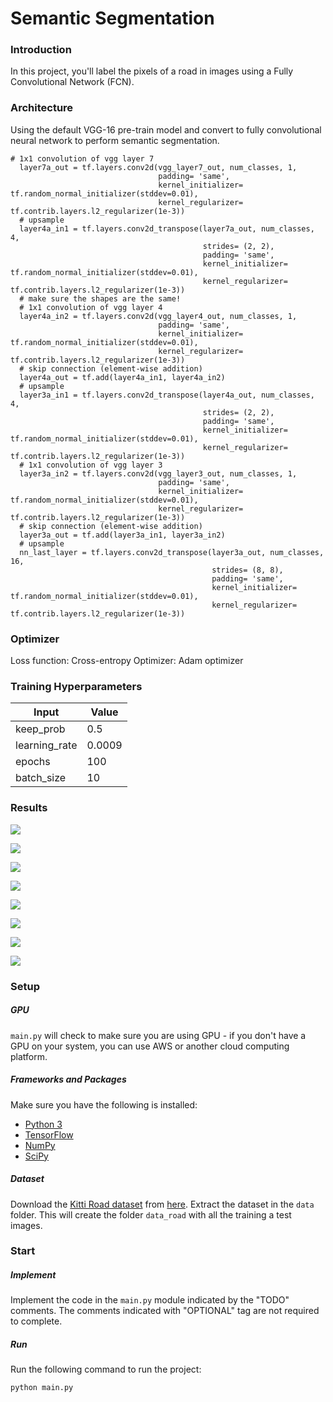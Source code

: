 # Semantic Segmentation
### Introduction
In this project, you'll label the pixels of a road in images using a Fully Convolutional Network (FCN).

### Architecture
Using the default VGG-16 pre-train model and convert to fully convolutional neural network to perform semantic segmentation.

```
# 1x1 convolution of vgg layer 7
  layer7a_out = tf.layers.conv2d(vgg_layer7_out, num_classes, 1,
                                 padding= 'same',
                                 kernel_initializer= tf.random_normal_initializer(stddev=0.01),
                                 kernel_regularizer= tf.contrib.layers.l2_regularizer(1e-3))
  # upsample
  layer4a_in1 = tf.layers.conv2d_transpose(layer7a_out, num_classes, 4,
                                           strides= (2, 2),
                                           padding= 'same',
                                           kernel_initializer= tf.random_normal_initializer(stddev=0.01),
                                           kernel_regularizer= tf.contrib.layers.l2_regularizer(1e-3))
  # make sure the shapes are the same!
  # 1x1 convolution of vgg layer 4
  layer4a_in2 = tf.layers.conv2d(vgg_layer4_out, num_classes, 1,
                                 padding= 'same',
                                 kernel_initializer= tf.random_normal_initializer(stddev=0.01),
                                 kernel_regularizer= tf.contrib.layers.l2_regularizer(1e-3))
  # skip connection (element-wise addition)
  layer4a_out = tf.add(layer4a_in1, layer4a_in2)
  # upsample
  layer3a_in1 = tf.layers.conv2d_transpose(layer4a_out, num_classes, 4,
                                           strides= (2, 2),
                                           padding= 'same',
                                           kernel_initializer= tf.random_normal_initializer(stddev=0.01),
                                           kernel_regularizer= tf.contrib.layers.l2_regularizer(1e-3))
  # 1x1 convolution of vgg layer 3
  layer3a_in2 = tf.layers.conv2d(vgg_layer3_out, num_classes, 1,
                                 padding= 'same',
                                 kernel_initializer= tf.random_normal_initializer(stddev=0.01),
                                 kernel_regularizer= tf.contrib.layers.l2_regularizer(1e-3))
  # skip connection (element-wise addition)
  layer3a_out = tf.add(layer3a_in1, layer3a_in2)
  # upsample
  nn_last_layer = tf.layers.conv2d_transpose(layer3a_out, num_classes, 16,
                                             strides= (8, 8),
                                             padding= 'same',
                                             kernel_initializer= tf.random_normal_initializer(stddev=0.01),
                                             kernel_regularizer= tf.contrib.layers.l2_regularizer(1e-3))
```


### Optimizer
Loss function: Cross-entropy Optimizer: Adam optimizer

### Training Hyperparameters

|  Input          |    Value |
|  -----          |  ------- |
|  keep_prob      |  0.5     |
|  learning_rate  |  0.0009  |
|  epochs         |  100     |
|  batch_size     |  10      |

### Results

![](images/images1.png)

![](images/images2.png)

![](images/images3.png)

![](images/images4.png)

![](images/images5.png)

![](images/images6.png)

![](images/images7.png)

![](images/images8.png)

### Setup
##### GPU
`main.py` will check to make sure you are using GPU - if you don't have a GPU on your system, you can use AWS or another cloud computing platform.
##### Frameworks and Packages
Make sure you have the following is installed:
 - [Python 3](https://www.python.org/)
 - [TensorFlow](https://www.tensorflow.org/)
 - [NumPy](http://www.numpy.org/)
 - [SciPy](https://www.scipy.org/)
##### Dataset
Download the [Kitti Road dataset](http://www.cvlibs.net/datasets/kitti/eval_road.php) from [here](http://www.cvlibs.net/download.php?file=data_road.zip).  Extract the dataset in the `data` folder.  This will create the folder `data_road` with all the training a test images.

### Start
##### Implement
Implement the code in the `main.py` module indicated by the "TODO" comments.
The comments indicated with "OPTIONAL" tag are not required to complete.
##### Run
Run the following command to run the project:
```
python main.py
```
